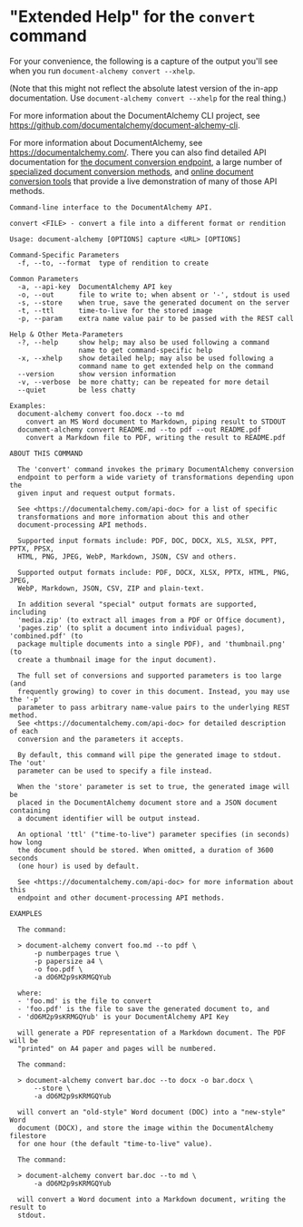 # "Extended Help" for the `convert` command

For your convenience, the following is a capture of the output you'll see when you run `document-alchemy convert --xhelp`.

(Note that this might not reflect the absolute latest version of the in-app documentation.  Use `document-alchemy convert --xhelp` for the real thing.)

For more information about the DocumentAlchemy CLI project, see <https://github.com/documentalchemy/document-alchemy-cli>.

For more information about DocumentAlchemy, see <https://documentalchemy.com/>. There you can also find detailed API documentation for [the document conversion endpoint](https://documentalchemy.com/api-doc#!/Document_Processing/post_document_rendition_format), a large number of [specialized document conversion methods](https://documentalchemy.com/api-doc#/Type-specific_Specializations), and [online document conversion tools](https://documentalchemy.com/demo) that provide a live demonstration of many of those API methods.

```
Command-line interface to the DocumentAlchemy API.

convert <FILE> - convert a file into a different format or rendition

Usage: document-alchemy [OPTIONS] capture <URL> [OPTIONS]

Command-Specific Parameters
  -f, --to, --format  type of rendition to create

Common Parameters
  -a, --api-key  DocumentAlchemy API key
  -o, --out      file to write to; when absent or '-', stdout is used
  -s, --store    when true, save the generated document on the server
  -t, --ttl      time-to-live for the stored image
  -p, --param    extra name value pair to be passed with the REST call

Help & Other Meta-Parameters
  -?, --help     show help; may also be used following a command
                 name to get command-specific help
  -x, --xhelp    show detailed help; may also be used following a
                 command name to get extended help on the command
  --version      show version information
  -v, --verbose  be more chatty; can be repeated for more detail
  --quiet        be less chatty

Examples:
  document-alchemy convert foo.docx --to md
    convert an MS Word document to Markdown, piping result to STDOUT
  document-alchemy convert README.md --to pdf --out README.pdf
    convert a Markdown file to PDF, writing the result to README.pdf

ABOUT THIS COMMAND

  The 'convert' command invokes the primary DocumentAlchemy conversion
  endpoint to perform a wide variety of transformations depending upon the
  given input and request output formats.

  See <https://documentalchemy.com/api-doc> for a list of specific
  transformations and more information about this and other
  document-processing API methods.

  Supported input formats include: PDF, DOC, DOCX, XLS, XLSX, PPT, PPTX, PPSX,
  HTML, PNG, JPEG, WebP, Markdown, JSON, CSV and others.

  Supported output formats include: PDF, DOCX, XLSX, PPTX, HTML, PNG, JPEG,
  WebP, Markdown, JSON, CSV, ZIP and plain-text.

  In addition several "special" output formats are supported, including
  'media.zip' (to extract all images from a PDF or Office document),
  'pages.zip' (to split a document into individual pages), 'combined.pdf' (to
  package multiple documents into a single PDF), and 'thumbnail.png' (to
  create a thumbnail image for the input document).

  The full set of conversions and supported parameters is too large (and
  frequently growing) to cover in this document. Instead, you may use the '-p'
  parameter to pass arbitrary name-value pairs to the underlying REST method.
  See <https://documentalchemy.com/api-doc> for detailed description of each
  conversion and the parameters it accepts.

  By default, this command will pipe the generated image to stdout.  The 'out'
  parameter can be used to specify a file instead.

  When the 'store' parameter is set to true, the generated image will be
  placed in the DocumentAlchemy document store and a JSON document containing
  a document identifier will be output instead.

  An optional 'ttl' ("time-to-live") parameter specifies (in seconds) how long
  the document should be stored. When omitted, a duration of 3600 seconds
  (one hour) is used by default.

  See <https://documentalchemy.com/api-doc> for more information about this
  endpoint and other document-processing API methods.

EXAMPLES

  The command:

  > document-alchemy convert foo.md --to pdf \
      -p numberpages true \
      -p papersize a4 \
      -o foo.pdf \
      -a dO6M2p9sKRMGQYub

  where:
  - 'foo.md' is the file to convert
  - 'foo.pdf' is the file to save the generated document to, and
  - 'dO6M2p9sKRMGQYub' is your DocumentAlchemy API Key

  will generate a PDF representation of a Markdown document. The PDF will be
  "printed" on A4 paper and pages will be numbered.

  The command:

  > document-alchemy convert bar.doc --to docx -o bar.docx \
      --store \
      -a dO6M2p9sKRMGQYub

  will convert an "old-style" Word document (DOC) into a "new-style" Word
  document (DOCX), and store the image within the DocumentAlchemy filestore
  for one hour (the default "time-to-live" value).

  The command:

  > document-alchemy convert bar.doc --to md \
      -a dO6M2p9sKRMGQYub

  will convert a Word document into a Markdown document, writing the result to
  stdout.

```

